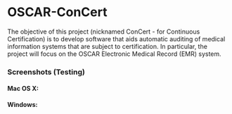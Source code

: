 # OSCAR-ConCert
The objective of this project (nicknamed ConCert - for Continuous Certification) is to develop software that aids automatic auditing of medical information systems that are subject to certification. In particular, the project will focus on the OSCAR Electronic Medical Record (EMR) system.
### Screenshots (Testing)
#### Mac OS X:

#### Windows:
